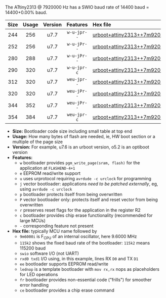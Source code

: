 The ATtiny2313 @ 7920000 Hz has a SWIO baud rate of 14400 baud = 14400+0.00% baud.

|Size|Usage|Version|Features|Hex file|
|:-:|:-:|:-:|:-:|:--|
|244|256|u7.7|`w-u-jpr--`|[urboot+attiny2313++7m9200i+++14k4_swio_rxd0_txd1_lednop.hex](https://raw.githubusercontent.com/stefanrueger/urboot.hex/main/mcus/attiny2313/internal_oscillator/fint++7m9200_Hz/br+++14k4_bps/urboot+attiny2313++7m9200i+++14k4_swio_rxd0_txd1_lednop.hex)|
|252|256|u7.7|`w-u-jPr--`|[urboot+attiny2313++7m9200i+++14k4_swio_rxd0_txd1.hex](https://raw.githubusercontent.com/stefanrueger/urboot.hex/main/mcus/attiny2313/internal_oscillator/fint++7m9200_Hz/br+++14k4_bps/urboot+attiny2313++7m9200i+++14k4_swio_rxd0_txd1.hex)|
|280|288|u7.7|`w-u-jPr--`|[urboot+attiny2313++7m9200i+++14k4_swio_rxd0_txd1_lednop_fr.hex](https://raw.githubusercontent.com/stefanrueger/urboot.hex/main/mcus/attiny2313/internal_oscillator/fint++7m9200_Hz/br+++14k4_bps/urboot+attiny2313++7m9200i+++14k4_swio_rxd0_txd1_lednop_fr.hex)|
|290|320|u7.7|`w-u-jpr-c`|[urboot+attiny2313++7m9200i+++14k4_swio_rxd0_txd1_lednop_fr_ce.hex](https://raw.githubusercontent.com/stefanrueger/urboot.hex/main/mcus/attiny2313/internal_oscillator/fint++7m9200_Hz/br+++14k4_bps/urboot+attiny2313++7m9200i+++14k4_swio_rxd0_txd1_lednop_fr_ce.hex)|
|312|320|u7.7|`weu-jpr--`|[urboot+attiny2313++7m9200i+++14k4_swio_rxd0_txd1_ee_lednop.hex](https://raw.githubusercontent.com/stefanrueger/urboot.hex/main/mcus/attiny2313/internal_oscillator/fint++7m9200_Hz/br+++14k4_bps/urboot+attiny2313++7m9200i+++14k4_swio_rxd0_txd1_ee_lednop.hex)|
|320|320|u7.7|`weu-jPr--`|[urboot+attiny2313++7m9200i+++14k4_swio_rxd0_txd1_ee.hex](https://raw.githubusercontent.com/stefanrueger/urboot.hex/main/mcus/attiny2313/internal_oscillator/fint++7m9200_Hz/br+++14k4_bps/urboot+attiny2313++7m9200i+++14k4_swio_rxd0_txd1_ee.hex)|
|344|352|u7.7|`weu-jPr--`|[urboot+attiny2313++7m9200i+++14k4_swio_rxd0_txd1_ee_lednop_fr.hex](https://raw.githubusercontent.com/stefanrueger/urboot.hex/main/mcus/attiny2313/internal_oscillator/fint++7m9200_Hz/br+++14k4_bps/urboot+attiny2313++7m9200i+++14k4_swio_rxd0_txd1_ee_lednop_fr.hex)|
|354|384|u7.7|`weu-jpr-c`|[urboot+attiny2313++7m9200i+++14k4_swio_rxd0_txd1_ee_lednop_fr_ce.hex](https://raw.githubusercontent.com/stefanrueger/urboot.hex/main/mcus/attiny2313/internal_oscillator/fint++7m9200_Hz/br+++14k4_bps/urboot+attiny2313++7m9200i+++14k4_swio_rxd0_txd1_ee_lednop_fr_ce.hex)|

- **Size:** Bootloader code size including small table at top end
- **Usage:** How many bytes of flash are needed, ie, HW boot section or a multiple of the page size
- **Version:** For example, u7.6 is an urboot version, o5.2 is an optiboot version
- **Features:**
  + `w` bootloader provides `pgm_write_page(sram, flash)` for the application at `FLASHEND-4+1`
  + `e` EEPROM read/write support
  + `u` uses urprotocol requiring `avrdude -c urclock` for programming
  + `j` vector bootloader: applications *need to be patched externally*, eg, using `avrdude -c urclock`
  + `p` bootloader protects itself from being overwritten
  + `P` vector bootloader only: protects itself and reset vector from being overwritten
  + `r` preserves reset flags for the application in the register R2
  + `c` bootloader provides chip erase functionality (recommended for large MCUs)
  + `-` corresponding feature not present
- **Hex file:** typically MCU name followed by
  + `9m6000i` is F<sub>CPU</sub> of an internal oscillator, here 9.6000 MHz
  + `115k2` shows the fixed baud rate of the bootloader: `115k2` means 115200 baud
  + `swio` software I/O (not UART)
  + `rxd0 txd1` I/O using, in this example, lines RX `D0` and TX `D1`
  + `ee` bootloader supports EEPROM read/write
  + `lednop` is a template bootloader with `mov rx,rx` nops as placeholders for LED operations
  + `fr` bootloader provides non-essential code ("frills") for smoother error handling
  + `ce` bootloader provides a chip erase command
